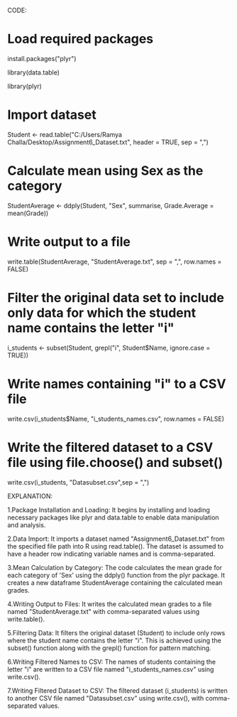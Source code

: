 CODE:

# Load required packages

install.packages("plyr")

library(data.table)

library(plyr)



# Import dataset

Student <- read.table("C:/Users/Ramya Challa/Desktop/Assignment6_Dataset.txt", header = TRUE, sep = ",")

# Calculate mean using Sex as the category

StudentAverage <- ddply(Student, "Sex", summarise, Grade.Average = mean(Grade))

# Write output to a file

write.table(StudentAverage, "StudentAverage.txt", sep = ",", row.names = FALSE)

# Filter the original data set to include only data for which the student name contains the letter "i"

i_students <- subset(Student, grepl("i", Student$Name, ignore.case = TRUE))

# Write names containing "i" to a CSV file

write.csv(i_students$Name, "i_students_names.csv", row.names = FALSE)

# Write the filtered dataset to a CSV file using file.choose() and subset()

write.csv(i_students, "Datasubset.csv",sep = ",")



EXPLANATION:

1.Package Installation and Loading: It begins by installing and loading necessary packages like plyr and data.table to enable data manipulation and analysis.

2.Data Import: It imports a dataset named "Assignment6_Dataset.txt" from the specified file path into R using read.table(). The dataset is assumed to have a header row indicating variable names and is comma-separated.


 3.Mean Calculation by Category: The code calculates the mean grade for each category of 'Sex' using the ddply() function from the plyr package. It creates a new dataframe StudentAverage containing the calculated mean grades.


 4.Writing Output to Files: It writes the calculated mean grades to a file named "StudentAverage.txt" with comma-separated values using write.table().


 5.Filtering Data: It filters the original dataset (Student) to include only rows where the student name contains the letter "i". This is achieved using the subset() function along with the grepl() function for pattern matching.


 6.Writing Filtered Names to CSV: The names of students containing the letter "i" are written to a CSV file named "i_students_names.csv" using write.csv().


 7.Writing Filtered Dataset to CSV: The filtered dataset (i_students) is written to another CSV file named "Datasubset.csv" using write.csv(), with comma-separated values.
